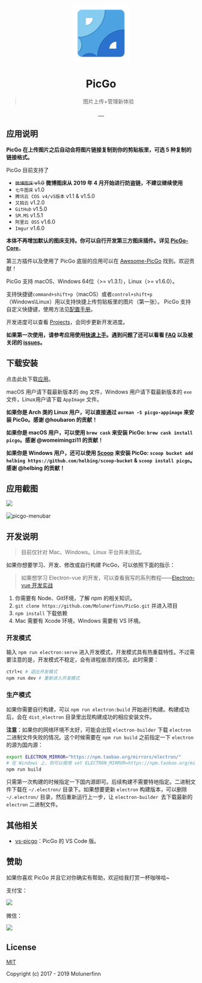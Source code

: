<div align="center">
  <img src="https://raw.githubusercontent.com/Molunerfinn/test/master/picgo/New%20LOGO-150.png" alt="">
  <h1>PicGo</h1>
  <blockquote>图片上传+管理新体验 </blockquote>
  <a href="https://github.com/feross/standard">
    <img src="https://img.shields.io/badge/code%20style-standard-green.svg?style=flat-square" alt="">
  </a>
  <a href="https://travis-ci.org/Molunerfinn/PicGo/builds">
    <img src="https://img.shields.io/travis/Molunerfinn/PicGo.svg?style=flat-square" alt="">
  </a>
  <a href="https://github.com/Molunerfinn/PicGo/releases">
    <img src="https://img.shields.io/github/downloads/Molunerfinn/PicGo/total.svg?style=flat-square" alt="">
  </a>
  <a href="https://github.com/Molunerfinn/PicGo/releases/latest">
    <img src="https://img.shields.io/github/release/Molunerfinn/PicGo.svg?style=flat-square" alt="">
  </a>
  <a href="https://github.com/PicGo/bump-version">
    <img src="https://img.shields.io/badge/picgo-convention-blue.svg?style=flat-square" alt="">
  </a>
</div>

## 应用说明

**PicGo 在上传图片之后自动会将图片链接复制到你的剪贴板里，可选 5 种复制的链接格式。**

PicGo 目前支持了

- ~~`微博图床` v1.0~~ **微博图床从 2019 年 4 月开始进行防盗链，不建议继续使用**
- `七牛图床` v1.0
- `腾讯云 COS v4/v5版本` v1.1 & v1.5.0
- `又拍云` v1.2.0
- `GitHub` v1.5.0
- `SM.MS` v1.5.1
- `阿里云 OSS` v1.6.0
- `Imgur` v1.6.0

**本体不再增加默认的图床支持。你可以自行开发第三方图床插件。详见 [PicGo-Core](https://picgo.github.io/PicGo-Core-Doc/)**。

第三方插件以及使用了 PicGo 底层的应用可以在 [Awesome-PicGo](https://github.com/PicGo/Awesome-PicGo) 找到。欢迎贡献！

PicGo 支持 macOS、Windows 64位（>= v1.3.1），Linux（>= v1.6.0）。

支持快捷键`command+shift+p`（macOS）或者`control+shift+p`（Windows\Linux）用以支持快捷上传剪贴板里的图片（第一张）。
PicGo 支持自定义快捷键，使用方法见[配置手册](https://picgo.github.io/PicGo-Doc/zh/guide/config.html)。

开发进度可以查看 [Projects](https://github.com/Molunerfinn/PicGo/projects)，会同步更新开发进度。

**如果第一次使用，请参考应用使用[快速上手](https://picgo.github.io/PicGo-Doc/zh/guide/getting-started.html)。遇到问题了还可以看看 [FAQ](https://github.com/Molunerfinn/PicGo/blob/dev/FAQ.md) 以及被关闭的 [issues](https://github.com/Molunerfinn/PicGo/issues?q=is%3Aissue+is%3Aclosed)。**

## 下载安装

点击此处下载[应用](https://github.com/Molunerfinn/PicGo/releases)。

macOS 用户请下载最新版本的 `dmg` 文件，Windows 用户请下载最新版本的 `exe` 文件，Linux用户请下载 `AppImage` 文件。

**如果你是 Arch 类的 Linux 用户，可以直接通过 `aurman -S picgo-appimage` 来安装 PicGo。感谢 @houbaron 的贡献！**

**如果你是 macOS 用户，可以使用 `brew cask` 来安装 PicGo: `brew cask install picgo`。感谢 @womeimingzi11 的贡献！**

**如果你是 Windows 用户，还可以使用 [Scoop](https://scoop.sh/) 来安装 PicGo: `scoop bucket add helbing https://github.com/helbing/scoop-bucket` & `scoop install picgo`。 感谢 @helbing 的贡献！**

## 应用截图

![](https://raw.githubusercontent.com/Molunerfinn/test/master/picgo/picgo-2.0.gif)

![picgo-menubar](https://user-images.githubusercontent.com/12621342/34242310-b5056510-e655-11e7-8568-60ffd4f71910.gif)

## 开发说明

> 目前仅针对 Mac、Windows。Linux 平台并未测试。

如果你想要学习、开发、修改或自行构建 PicGo，可以依照下面的指示：

> 如果想学习 Electron-vue 的开发，可以查看我写的系列教程——[Electron-vue 开发实战](https://molunerfinn.com/tags/Electron-vue/)

1. 你需要有 Node、Git环境，了解 npm 的相关知识。
2. `git clone https://github.com/Molunerfinn/PicGo.git` 并进入项目
3. `npm install` 下载依赖
4. Mac 需要有 Xcode 环境，Windows 需要有 VS 环境。

### 开发模式

输入 `npm run electron:serve` 进入开发模式，开发模式具有热重载特性。不过需要注意的是，开发模式不稳定，会有进程崩溃的情况。此时需要：

```bash
ctrl+c # 退出开发模式
npm run dev # 重新进入开发模式
```

### 生产模式

如果你需要自行构建，可以 `npm run electron:build` 开始进行构建。构建成功后，会在 `dist_electron` 目录里出现构建成功的相应安装文件。

**注意**：如果你的网络环境不太好，可能会出现 `electron-builder` 下载 `electron` 二进制文件失败的情况。这个时候需要在 `npm run build` 之前指定一下 `electron` 的源为国内源：

```bash
export ELECTRON_MIRROR="https://npm.taobao.org/mirrors/electron/"
# 在 Windows 上，则可以使用 set ELECTRON_MIRROR=https://npm.taobao.org/mirrors/electron/ （无需引号）
npm run build
```

只需第一次构建的时候指定一下国内源即可。后续构建不需要特地指定。二进制文件下载在 `~/.electron/` 目录下。如果想要更新 `electron` 构建版本，可以删除 `~/.electron/` 目录，然后重新运行上一步，让 `electron-builder `去下载最新的 `electron` 二进制文件。

## 其他相关

- [vs-picgo](https://github.com/Spades-S/vs-picgo)：PicGo 的 VS Code 版。

## 赞助

如果你喜欢 PicGo 并且它对你确实有帮助，欢迎给我打赏一杯咖啡哈~

支付宝：

![](https://user-images.githubusercontent.com/12621342/34188165-e7cdf372-e56f-11e7-8732-1338c88b9bb7.jpg)

微信：

![](https://user-images.githubusercontent.com/12621342/34188201-212cda84-e570-11e7-9b7a-abb298699d85.jpg)

## License

[MIT](http://opensource.org/licenses/MIT)

Copyright (c) 2017 - 2019 Molunerfinn
